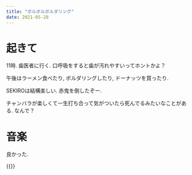 ```yaml
---
title: "ボルボルボルダリング"
date: 2021-05-28
---
```


# 起きて
11時. 歯医者に行く. 口呼吸をすると歯が汚れやすいってホントかよ？

午後はラーメン食べたり, ボルダリングしたり, ドーナッツを買ったり.

SEKIROは結構楽しい. 赤鬼を倒したぞー.

チャンバラが楽しくて一生打ち合って気がついたら死んでるみたいなことがある. なんで？

# 音楽
良かった.

{{<youtube zvCQyR7gYBk>}}